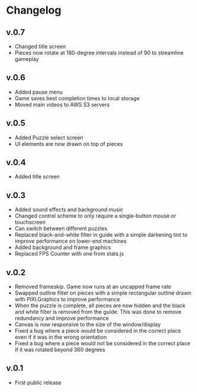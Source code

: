 # Changelog

## v.0.7

- Changed title screen
- Pieces now rotate at 180-degree intervals instead of 90 to streamline gameplay

## v.0.6

- Added pause menu
- Game saves best completion times to local storage
- Moved main videos to AWS S3 servers

## v.0.5

- Added Puzzle select screen
- UI elements are now drawn on top of pieces

## v.0.4

- Added title screen

## v.0.3

- Added sound effects and background music
- Changed control scheme to only require a single-button mouse or touchscreen
- Can switch between different puzzles
- Replaced black-and-white filter in guide with a simple darkening tint to improve performance on lower-end machines
- Added background and frame graphics
- Replaced FPS Counter with one from stats.js

## v.0.2

- Removed frameskip. Game now runs at an uncapped frame rate
- Swapped outline filter on pieces with a simple rectangular outline drawn with PIXI.Graphics to improve performance
- When the puzzle is complete, all pieces are now hidden and the black and white filter is removed from the guide. This
was done to remove redundancy and improve performance
- Canvas is now responsive to the size of the window/display
- Fixed a bug where a piece would be considered in the correct place even if it was in the wrong orientation
- Fixed a bug where a piece would not be considered in the correct place if it was rotated beyond 360 degrees

## v.0.1

- First public release
